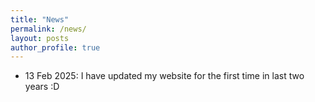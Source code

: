 ```yaml
---
title: "News"
permalink: /news/
layout: posts
author_profile: true
---
```


*   13 Feb 2025: I have updated my website for the first time in last two years :D
